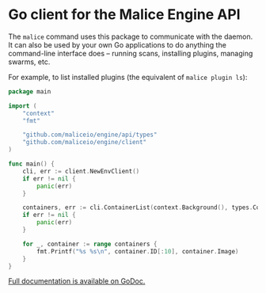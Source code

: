 Go client for the Malice Engine API
===================================

The `malice` command uses this package to communicate with the daemon. It can also be used by your own Go applications to do anything the command-line interface does – running scans, installing plugins, managing swarms, etc.

For example, to list installed plugins (the equivalent of `malice plugin ls`\):

```go
package main

import (
	"context"
	"fmt"

	"github.com/maliceio/engine/api/types"
	"github.com/maliceio/engine/client"
)

func main() {
	cli, err := client.NewEnvClient()
	if err != nil {
		panic(err)
	}

	containers, err := cli.ContainerList(context.Background(), types.ContainerListOptions{})
	if err != nil {
		panic(err)
	}

	for _, container := range containers {
		fmt.Printf("%s %s\n", container.ID[:10], container.Image)
	}
}
```

[Full documentation is available on GoDoc.](https://godoc.org/github.com/maliceio/engine/client)
